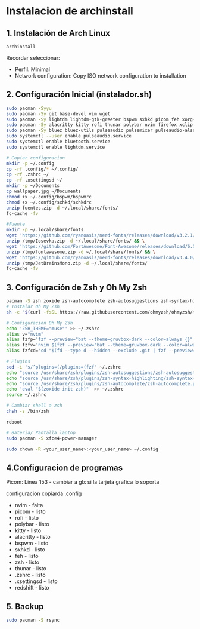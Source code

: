 # Instalacion de archinstall

## 1. Instalación de Arch Linux

    archinstall

Recordar seleccionar:

- Perfil: Minimal
- Network configuration: Copy ISO network configuration to installation

## 2. Configuración Inicial (instalador.sh)

```bash
sudo pacman -Syyu
sudo pacman -Sy git base-devel vim wget
sudo pacman -Sy lightdm lightdm-gtk-greeter bspwm sxhkd picom feh xorg-xrandr
sudo pacman -Sy alacritty kitty rofi thunar polybar nvim firefox xclip polkit-gnome pulseaudio zip wget unzip htop htop man
sudo pacman -Sy bluez bluez-utils pulseaudio pulsemixer pulseaudio-alsa xsettingsd material-gtk-theme vesktop redshift papirus-icon-theme xcolor
sudo systemctl --user enable pulseaudio.service
sudo systemctl enable bluetooth.service
sudo systemctl enable lightdm.service

# Copiar configuracion
mkdir -p ~/.config
cp -rf .config/* ~/.config/
cp -rf .zshrc ~/
cp -rf .xsettingsd ~/
mkdir -p ~/Documents
cp wallpaper.jpg ~/Documents
chmod +x ~/.config/bspwm/bspwmrc
chmod +x ~/.config/sxhkd/sxhkdrc
unzip fuentes.zip -d ~/.local/share/fonts/
fc-cache -fv

#Fuente
mkdir -p ~/.local/share/fonts
wget 'https://github.com/ryanoasis/nerd-fonts/releases/download/v3.2.1/Iosevka.zip' -O /tmp/Iosevka.zip && \
unzip /tmp/Iosevka.zip -d ~/.local/share/fonts/ && \
wget 'https://github.com/FortAwesome/Font-Awesome/releases/download/6.5.2/fontawesome-free-6.5.2-desktop.zip' -O /tmp/fontawesome.zip && \
unzip /tmp/fontawesome.zip -d ~/.local/share/fonts/ && \
wget 'https://github.com/ryanoasis/nerd-fonts/releases/download/v3.4.0/JetBrainsMono.zip' -O /tmp/JetBrainsMono.zip && \
unzip /tmp/JetBrainsMono.zip -d ~/.local/share/fonts/
fc-cache -fv

```

## 3. Configuración de Zsh y Oh My Zsh

```bash
pacman -S zsh zoxide zsh-autocomplete zsh-autosuggestions zsh-syntax-highlighting fzf bat tree fd
# Instalar Oh My Zsh
sh -c "$(curl -fsSL https://raw.githubusercontent.com/ohmyzsh/ohmyzsh/master/tools/install.sh)"

# Configuracion Oh My Zsh
echo 'ZSH_THEME="muse"' >> ~/.zshrc
alias v="nvim"
alias fzfp='fzf --preview="bat --theme=gruvbox-dark --color=always {}"'
alias fzfv='nvim $(fzf --preview="bat --theme=gruvbox-dark --color=always {}")'
alias fzfcd='cd "$(fd --type d --hidden --exclude .git | fzf --preview="tree -C {} | head -100")"'

# Plugins
sed -i 's/^plugins=(/plugins=(fzf' ~/.zshrc
echo "source /usr/share/zsh/plugins/zsh-autosuggestions/zsh-autosuggestions.zsh" >> ~/.zshrc
echo "source /usr/share/zsh/plugins/zsh-syntax-highlighting/zsh-syntax-highlighting.zsh" >> ~/.zshrc
echo "source /usr/share/zsh/plugins/zsh-autocomplete/zsh-autocomplete.plugin.zsh" >> ~/.zshrc
echo 'eval "$(zoxide init zsh)"' >> ~/.zshrc
source ~/.zshrc

# Cambiar shell a zsh
chsh -s /bin/zsh

reboot

# Bateria/ Pantalla laptop
sudo pacman -S xfce4-power-manager

sudo chown -R <your_user_name>:<your_user_name> ~/.config
```

## 4.Configuracion de programas

Picom: Linea 153 - cambiar a glx si la tarjeta grafica lo soporta

configuracion copiarda .config

- nvim - falta
- picom - listo
- rofi - listo
- polybar - listo
- kitty - listo
- alacritty - listo
- bspwm - listo
- sxhkd - listo
- feh - listo
- zsh - listo
- thunar - listo
- .zshrc - listo
- .xsettingsd - listo
- redshift - listo

## 5. Backup

```bash
sudo pacman -S rsync
```
